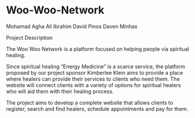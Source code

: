 # Woo-Woo-Network

Mohamad Agha
Ali Ibrahim
David Pinos
Daven Minhas

Project Description 

The Woo Woo Network is a platform focused on helping people via spiritual healing. 

Since spiritual healing “Energy Medicine” is a scarce service, the platform proposed by our project sponsor Kimberlee Klein aims to provide a place where healers can provide their services to clients who need them. The website will connect clients with a variety of options for spiritual healers who will aid them with their healing process. 

The project aims to develop a complete website that allows clients to register, search and find healers, schedule appointments and pay for them.


